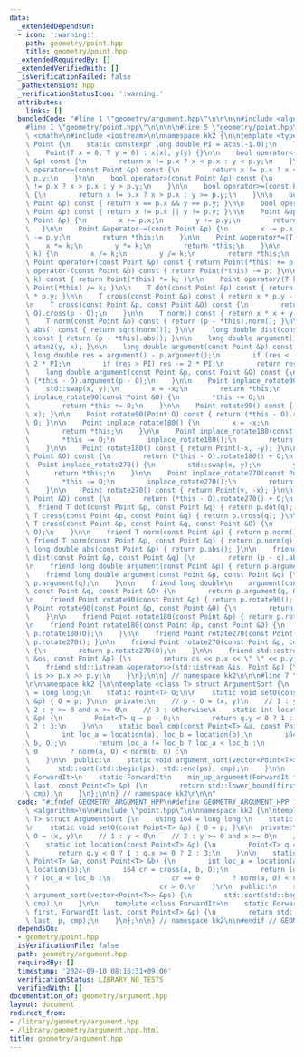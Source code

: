 ```yaml
---
data:
  _extendedDependsOn:
  - icon: ':warning:'
    path: geometry/point.hpp
    title: geometry/point.hpp
  _extendedRequiredBy: []
  _extendedVerifiedWith: []
  _isVerificationFailed: false
  _pathExtension: hpp
  _verificationStatusIcon: ':warning:'
  attributes:
    links: []
  bundledCode: "#line 1 \"geometry/argument.hpp\"\n\n\n\n#include <algorithm>\n\n\
    #line 1 \"geometry/point.hpp\"\n\n\n\n#line 5 \"geometry/point.hpp\"\n#include\
    \ <cmath>\n#include <iostream>\n\nnamespace kk2 {\n\ntemplate <typename T> struct\
    \ Point {\n    static constexpr long double PI = acos(-1.0);\n    T x, y;\n\n\
    \    Point(T x = 0, T y = 0) : x(x), y(y) {}\n\n    bool operator<(const Point\
    \ &p) const {\n        return x != p.x ? x < p.x : y < p.y;\n    }\n\n    bool\
    \ operator<=(const Point &p) const {\n        return x != p.x ? x < p.x : y <=\
    \ p.y;\n    }\n\n    bool operator>(const Point &p) const {\n        return x\
    \ != p.x ? x > p.x : y > p.y;\n    }\n\n    bool operator>=(const Point &p) const\
    \ {\n        return x != p.x ? x > p.x : y >= p.y;\n    }\n\n    bool operator==(const\
    \ Point &p) const { return x == p.x && y == p.y; }\n\n    bool operator!=(const\
    \ Point &p) const { return x != p.x || y != p.y; }\n\n    Point &operator+=(const\
    \ Point &p) {\n        x += p.x;\n        y += p.y;\n        return *this;\n \
    \   }\n\n    Point &operator-=(const Point &p) {\n        x -= p.x;\n        y\
    \ -= p.y;\n        return *this;\n    }\n\n    Point &operator*=(T k) {\n    \
    \    x *= k;\n        y *= k;\n        return *this;\n    }\n\n    Point &operator/=(T\
    \ k) {\n        x /= k;\n        y /= k;\n        return *this;\n    }\n\n   \
    \ Point operator+(const Point &p) const { return Point(*this) += p; }\n\n    Point\
    \ operator-(const Point &p) const { return Point(*this) -= p; }\n\n    Point operator*(T\
    \ k) const { return Point(*this) *= k; }\n\n    Point operator/(T k) const { return\
    \ Point(*this) /= k; }\n\n    T dot(const Point &p) const { return x * p.x + y\
    \ * p.y; }\n\n    T cross(const Point &p) const { return x * p.y - y * p.x; }\n\
    \n    T cross(const Point &p, const Point &O) const {\n        return (*this -\
    \ O).cross(p - O);\n    }\n\n    T norm() const { return x * x + y * y; }\n\n\
    \    T norm(const Point &p) const { return (p - *this).norm(); }\n\n    long double\
    \ abs() const { return sqrt(norm()); }\n\n    long double dist(const Point &p)\
    \ const { return (p - *this).abs(); }\n\n    long double argument() const { return\
    \ atan2(y, x); }\n\n    long double argument(const Point &p) const {\n       \
    \ long double res = argument() - p.argument();\n        if (res < -PI) res +=\
    \ 2 * PI;\n        if (res > PI) res -= 2 * PI;\n        return res;\n    }\n\n\
    \    long double argument(const Point &p, const Point &O) const {\n        return\
    \ (*this - O).argument(p - O);\n    }\n\n    Point inplace_rotate90() {\n    \
    \    std::swap(x, y);\n        x = -x;\n        return *this;\n    }\n\n    Point\
    \ inplace_rotate90(const Point &O) {\n        *this -= O;\n        inplace_rotate90();\n\
    \        return *this += O;\n    }\n\n    Point rotate90() const { return Point(-y,\
    \ x); }\n\n    Point rotate90(Point O) const { return (*this - O).rotate90() +\
    \ O; }\n\n    Point inplace_rotate180() {\n        x = -x;\n        y = -y;\n\
    \        return *this;\n    }\n\n    Point inplace_rotate180(const Point &O) {\n\
    \        *this -= O;\n        inplace_rotate180();\n        return *this += O;\n\
    \    }\n\n    Point rotate180() const { return Point(-x, -y); }\n\n    Point rotate180(const\
    \ Point &O) const {\n        return (*this - O).rotate180() + O;\n    }\n\n  \
    \  Point inplace_rotate270() {\n        std::swap(x, y);\n        y = -y;\n  \
    \      return *this;\n    }\n\n    Point inplace_rotate270(const Point &O) {\n\
    \        *this -= O;\n        inplace_rotate270();\n        return *this += O;\n\
    \    }\n\n    Point rotate270() const { return Point(y, -x); }\n\n    Point rotate270(const\
    \ Point &O) const {\n        return (*this - O).rotate270() + O;\n    }\n\n  \
    \  friend T dot(const Point &p, const Point &q) { return p.dot(q); }\n\n    friend\
    \ T cross(const Point &p, const Point &q) { return p.cross(q); }\n\n    friend\
    \ T cross(const Point &p, const Point &q, const Point &O) {\n        return p.cross(q,\
    \ O);\n    }\n\n    friend T norm(const Point &p) { return p.norm(); }\n\n   \
    \ friend T norm(const Point &p, const Point &q) { return p.norm(q); }\n\n    friend\
    \ long double abs(const Point &p) { return p.abs(); }\n\n    friend long double\
    \ dist(const Point &p, const Point &q) {\n        return (p - q).abs();\n    }\n\
    \n    friend long double argument(const Point &p) { return p.argument(); }\n\n\
    \    friend long double argument(const Point &p, const Point &q) {\n        return\
    \ p.argument(q);\n    }\n\n    friend long double\n    argument(const Point &p,\
    \ const Point &q, const Point &O) {\n        return p.argument(q, O);\n    }\n\
    \n    friend Point rotate90(const Point &p) { return p.rotate90(); }\n\n    friend\
    \ Point rotate90(const Point &p, const Point &O) {\n        return p.rotate90(O);\n\
    \    }\n\n    friend Point rotate180(const Point &p) { return p.rotate180(); }\n\
    \n    friend Point rotate180(const Point &p, const Point &O) {\n        return\
    \ p.rotate180(O);\n    }\n\n    friend Point rotate270(const Point &p) { return\
    \ p.rotate270(); }\n\n    friend Point rotate270(const Point &p, const Point &O)\
    \ {\n        return p.rotate270(O);\n    }\n\n    friend std::ostream &operator<<(std::ostream\
    \ &os, const Point &p) {\n        return os << p.x << \" \" << p.y;\n    }\n\n\
    \    friend std::istream &operator>>(std::istream &is, Point &p) {\n        return\
    \ is >> p.x >> p.y;\n    }\n};\n\n} // namespace kk2\n\n\n#line 7 \"geometry/argument.hpp\"\
    \n\nnamespace kk2 {\n\ntemplate <class T> struct ArgumentSort {\n    using i64\
    \ = long long;\n    static Point<T> O;\n\n    static void setO(const Point<T>\
    \ &p) { O = p; }\n\n  private:\n    // p - O = (x, y)\n    // 1 : y < 0\n    //\
    \ 2 : y >= 0 and x >= 0\n    // 3 : otherwise\n    static int location(const Point<T>\
    \ &p) {\n        Point<T> q = p - O;\n        return q.y < 0 ? 1 : q.x >= 0 ?\
    \ 2 : 3;\n    }\n\n    static bool cmp(const Point<T> &a, const Point<T> &b) {\n\
    \        int loc_a = location(a), loc_b = location(b);\n        i64 cr = cross(a,\
    \ b, O);\n        return loc_a != loc_b ? loc_a < loc_b :\n               cr ==\
    \ 0        ? norm(a, O) < norm(b, O) :\n                                cr > 0;\n\
    \    }\n\n  public:\n    static void argument_sort(vector<Point<T>> &ps) {\n \
    \       std::sort(std::begin(ps), std::end(ps), cmp);\n    }\n\n    template <class\
    \ ForwardIt>\n    static ForwardIt\n    min_up_argument(ForwardIt first, ForwardIt\
    \ last, const Point<T> &p) {\n        return std::lower_bound(first, last, p,\
    \ cmp);\n    }\n};\n\n} // namespace kk2\n\n\n"
  code: "#ifndef GEOMETRY_ARGUMENT_HPP\n#define GEOMETRY_ARGUMENT_HPP 1\n\n#include\
    \ <algorithm>\n\n#include \"point.hpp\"\n\nnamespace kk2 {\n\ntemplate <class\
    \ T> struct ArgumentSort {\n    using i64 = long long;\n    static Point<T> O;\n\
    \n    static void setO(const Point<T> &p) { O = p; }\n\n  private:\n    // p -\
    \ O = (x, y)\n    // 1 : y < 0\n    // 2 : y >= 0 and x >= 0\n    // 3 : otherwise\n\
    \    static int location(const Point<T> &p) {\n        Point<T> q = p - O;\n \
    \       return q.y < 0 ? 1 : q.x >= 0 ? 2 : 3;\n    }\n\n    static bool cmp(const\
    \ Point<T> &a, const Point<T> &b) {\n        int loc_a = location(a), loc_b =\
    \ location(b);\n        i64 cr = cross(a, b, O);\n        return loc_a != loc_b\
    \ ? loc_a < loc_b :\n               cr == 0        ? norm(a, O) < norm(b, O) :\n\
    \                                cr > 0;\n    }\n\n  public:\n    static void\
    \ argument_sort(vector<Point<T>> &ps) {\n        std::sort(std::begin(ps), std::end(ps),\
    \ cmp);\n    }\n\n    template <class ForwardIt>\n    static ForwardIt\n    min_up_argument(ForwardIt\
    \ first, ForwardIt last, const Point<T> &p) {\n        return std::lower_bound(first,\
    \ last, p, cmp);\n    }\n};\n\n} // namespace kk2\n\n#endif // GEOMETRY_ARGUMENT_HPP\n"
  dependsOn:
  - geometry/point.hpp
  isVerificationFile: false
  path: geometry/argument.hpp
  requiredBy: []
  timestamp: '2024-09-10 08:16:31+09:00'
  verificationStatus: LIBRARY_NO_TESTS
  verifiedWith: []
documentation_of: geometry/argument.hpp
layout: document
redirect_from:
- /library/geometry/argument.hpp
- /library/geometry/argument.hpp.html
title: geometry/argument.hpp
---
```

